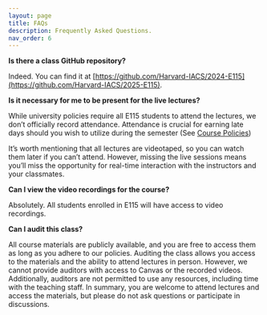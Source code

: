 ```yaml
---
layout: page
title: FAQs
description: Frequently Asked Questions.
nav_order: 6
---
```



**Is there a class GitHub repository?**

Indeed. You can find it at [https://github.com/Harvard-IACS/2024-E115](https://github.com/Harvard-IACS/2025-E115).

**Is it necessary for me to be present for the live lectures?**

While university policies require all E115 students to attend the lectures, we don’t officially record attendance.  Attendance is crucial for earning late days should you wish to utilize during the semester (See [Course Policies](https://harvard-iacs.github.io/2024-E115/#course-policies))

It’s worth mentioning that all lectures are videotaped, so you can watch them later if you can’t attend. However, missing the live sessions means you’ll miss the opportunity for real-time interaction with the instructors and your classmates.

**Can I view the video recordings for the course?**

Absolutely. All students enrolled in E115 will have access to video recordings.

**Can I audit this class?** 

All course materials are publicly available, and you are free to access them as long as you adhere to our policies.
Auditing the class allows you access to the materials and the ability to attend lectures in person. However, we cannot provide auditors with access to Canvas or the recorded videos. Additionally, auditors are not permitted to use any resources, including time with the teaching staff. In summary, you are welcome to attend lectures and access the materials, but please do not ask questions or participate in discussions.


